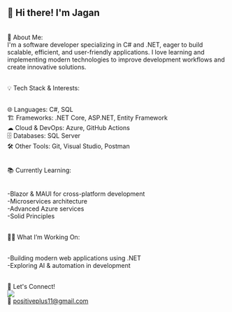 ## 👋 Hi there! I'm **Jagan**


  <br/>🚀 About Me:
<br/>  I'm a software developer specializing in C# and .NET, eager to build scalable, efficient, and user-friendly applications. I love learning and implementing modern technologies to improve development workflows and create innovative solutions.

<br/>💡 Tech Stack & Interests:

<br/>🌐 Languages: C#, SQL
<br/> 🏗 Frameworks: .NET Core, ASP.NET, Entity Framework
<br/> ☁ Cloud & DevOps: Azure, GitHub Actions
<br/>🗄 Databases: SQL Server
<br/>🛠 Other Tools: Git, Visual Studio, Postman

<br/>📚 Currently Learning:

<br/>-Blazor & MAUI for cross-platform development
<br/>-Microservices architecture
<br/>-Advanced Azure services
<br/>-Solid Principles

<br/>👨‍💻 What I’m Working On:

<br/>-Building modern web applications using .NET
<br/>-Exploring AI & automation in development

<br/>💬 Let's Connect!
<br /> [<img src="https://img.shields.io/badge/LinkedIn-0077B5?style=for-the-badge&logo=linkedin&logoColor=white" />](https://www.linkedin.com/in/jagan-p-874300213/)
<br/>📧 positiveplus11@gmail.com

